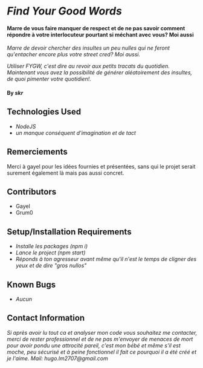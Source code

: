 # _Find Your Good Words_

#### Marre de vous faire manquer de respect et de ne pas savoir comment répondre à votre interlocuteur pourtant si méchant avec vous? Moi aussi
_Marre de devoir chercher des insultes un peu nulles qui ne feront qu'entacher encore plus votre street cred? Moi aussi._

_Utiliser FYGW, c'est dire au revoir aux petits tracats du quotidien. Maintenant vous avez la possibilité de générer aléatoirement des insultes, de quoi pimenter votre quotidien!._

#### By _**skr**_

## Technologies Used

* _NodeJS_
* _un manque conséquent d'imagination et de tact_

## Remerciements

Merci à gayel pour les idées fournies et présentées, sans qui le projet serait surement également là mais pas aussi concret.

## Contributors

- Gayel
- Grum0

## Setup/Installation Requirements

* _Installe les packages (npm i)_
* _Lance le project (npm start)_
* _Réponds à ton agresseur avant même qu'il n'est le temps de cligner des yeux et de dire "gros nullos"_


## Known Bugs

* _Aucun_

## Contact Information

_Si après avoir lu tout ca et analyser mon code vous souhaitez me contacter, merci de rester professionnel et de ne pas m'envoyer de menaces de mort pour avoir pondu une attrocité pareil, c'est mon bébé et même s'il est moche, peu sécurisé et à peine fonctionnel il fait ce pourquoi il a été créé et je l'aime.
Mail: hugo.lm2707@gmail.com_

